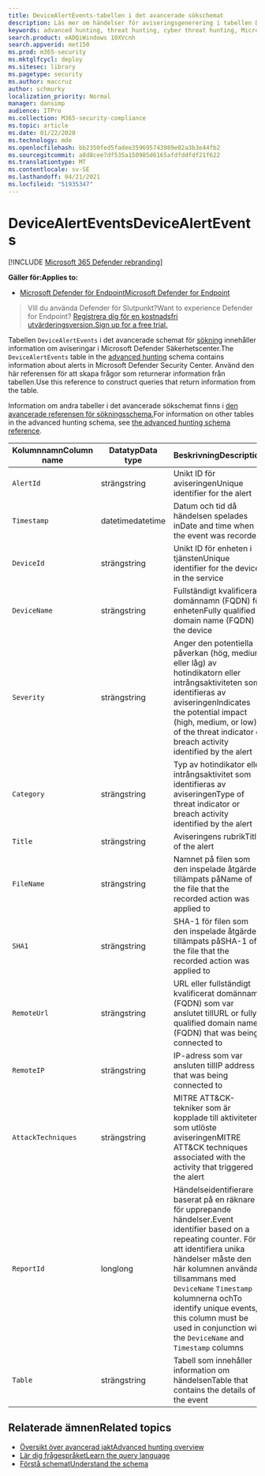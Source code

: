 ```yaml
---
title: DeviceAlertEvents-tabellen i det avancerade sökschemat
description: Läs mer om händelser för aviseringsgenerering i tabellen DeviceAlertEvents i det avancerade sökschemat
keywords: advanced hunting, threat hunting, cyber threat hunting, Microsoft Defender for Endpoint, search, query, telemetry, schema reference, kusto, table, column, data type, description, DeviceAlertEvents, alert, severity, category
search.product: eADQiWindows 10XVcnh
search.appverid: met150
ms.prod: m365-security
ms.mktglfcycl: deploy
ms.sitesec: library
ms.pagetype: security
ms.author: maccruz
author: schmurky
localization_priority: Normal
manager: dansimp
audience: ITPro
ms.collection: M365-security-compliance
ms.topic: article
ms.date: 01/22/2020
ms.technology: mde
ms.openlocfilehash: bb2350fed5fadee359695743989e02a3b3e44fb2
ms.sourcegitcommit: a8d8cee7df535a150985d6165afdfddfdf21f622
ms.translationtype: MT
ms.contentlocale: sv-SE
ms.lasthandoff: 04/21/2021
ms.locfileid: "51935347"
---
```

# <a name="devicealertevents"></a><span data-ttu-id="81ec5-104">DeviceAlertEvents</span><span class="sxs-lookup"><span data-stu-id="81ec5-104">DeviceAlertEvents</span></span>

[!INCLUDE [Microsoft 365 Defender rebranding](../../includes/microsoft-defender.md)]

<span data-ttu-id="81ec5-105">**Gäller för:**</span><span class="sxs-lookup"><span data-stu-id="81ec5-105">**Applies to:**</span></span>
- [<span data-ttu-id="81ec5-106">Microsoft Defender för Endpoint</span><span class="sxs-lookup"><span data-stu-id="81ec5-106">Microsoft Defender for Endpoint</span></span>](https://go.microsoft.com/fwlink/p/?linkid=2154037)



><span data-ttu-id="81ec5-107">Vill du använda Defender för Slutpunkt?</span><span class="sxs-lookup"><span data-stu-id="81ec5-107">Want to experience Defender for Endpoint?</span></span> [<span data-ttu-id="81ec5-108">Registrera dig för en kostnadsfri utvärderingsversion.</span><span class="sxs-lookup"><span data-stu-id="81ec5-108">Sign up for a free trial.</span></span>](https://www.microsoft.com/microsoft-365/windows/microsoft-defender-atp?ocid=docs-wdatp-advancedhuntingref-abovefoldlink)

<span data-ttu-id="81ec5-109">Tabellen `DeviceAlertEvents` i det avancerade schemat för [sökning](advanced-hunting-overview.md) innehåller information om aviseringar i Microsoft Defender Säkerhetscenter.</span><span class="sxs-lookup"><span data-stu-id="81ec5-109">The `DeviceAlertEvents` table in the [advanced hunting](advanced-hunting-overview.md) schema contains information about alerts in Microsoft Defender Security Center.</span></span> <span data-ttu-id="81ec5-110">Använd den här referensen för att skapa frågor som returnerar information från tabellen.</span><span class="sxs-lookup"><span data-stu-id="81ec5-110">Use this reference to construct queries that return information from the table.</span></span>

<span data-ttu-id="81ec5-111">Information om andra tabeller i det avancerade sökschemat finns i [den avancerade referensen för sökningsschema.](advanced-hunting-schema-reference.md)</span><span class="sxs-lookup"><span data-stu-id="81ec5-111">For information on other tables in the advanced hunting schema, see [the advanced hunting schema reference](advanced-hunting-schema-reference.md).</span></span>

| <span data-ttu-id="81ec5-112">Kolumnnamn</span><span class="sxs-lookup"><span data-stu-id="81ec5-112">Column name</span></span> | <span data-ttu-id="81ec5-113">Datatyp</span><span class="sxs-lookup"><span data-stu-id="81ec5-113">Data type</span></span> | <span data-ttu-id="81ec5-114">Beskrivning</span><span class="sxs-lookup"><span data-stu-id="81ec5-114">Description</span></span> |
|-------------|-----------|-------------|
| `AlertId` | <span data-ttu-id="81ec5-115">sträng</span><span class="sxs-lookup"><span data-stu-id="81ec5-115">string</span></span> | <span data-ttu-id="81ec5-116">Unikt ID för aviseringen</span><span class="sxs-lookup"><span data-stu-id="81ec5-116">Unique identifier for the alert</span></span> |
| `Timestamp` | <span data-ttu-id="81ec5-117">datetime</span><span class="sxs-lookup"><span data-stu-id="81ec5-117">datetime</span></span> | <span data-ttu-id="81ec5-118">Datum och tid då händelsen spelades in</span><span class="sxs-lookup"><span data-stu-id="81ec5-118">Date and time when the event was recorded</span></span> |
| `DeviceId` | <span data-ttu-id="81ec5-119">sträng</span><span class="sxs-lookup"><span data-stu-id="81ec5-119">string</span></span> | <span data-ttu-id="81ec5-120">Unikt ID för enheten i tjänsten</span><span class="sxs-lookup"><span data-stu-id="81ec5-120">Unique identifier for the device in the service</span></span> |
| `DeviceName` | <span data-ttu-id="81ec5-121">sträng</span><span class="sxs-lookup"><span data-stu-id="81ec5-121">string</span></span> | <span data-ttu-id="81ec5-122">Fullständigt kvalificerat domännamn (FQDN) för enheten</span><span class="sxs-lookup"><span data-stu-id="81ec5-122">Fully qualified domain name (FQDN) of the device</span></span> |
| `Severity` | <span data-ttu-id="81ec5-123">sträng</span><span class="sxs-lookup"><span data-stu-id="81ec5-123">string</span></span> | <span data-ttu-id="81ec5-124">Anger den potentiella påverkan (hög, medium eller låg) av hotindikatorn eller intrångsaktiviteten som identifieras av aviseringen</span><span class="sxs-lookup"><span data-stu-id="81ec5-124">Indicates the potential impact (high, medium, or low) of the threat indicator or breach activity identified by the alert</span></span> |
| `Category` | <span data-ttu-id="81ec5-125">sträng</span><span class="sxs-lookup"><span data-stu-id="81ec5-125">string</span></span> | <span data-ttu-id="81ec5-126">Typ av hotindikator eller intrångsaktivitet som identifieras av aviseringen</span><span class="sxs-lookup"><span data-stu-id="81ec5-126">Type of threat indicator or breach activity identified by the alert</span></span> |
| `Title` | <span data-ttu-id="81ec5-127">sträng</span><span class="sxs-lookup"><span data-stu-id="81ec5-127">string</span></span> | <span data-ttu-id="81ec5-128">Aviseringens rubrik</span><span class="sxs-lookup"><span data-stu-id="81ec5-128">Title of the alert</span></span> |
| `FileName` | <span data-ttu-id="81ec5-129">sträng</span><span class="sxs-lookup"><span data-stu-id="81ec5-129">string</span></span> | <span data-ttu-id="81ec5-130">Namnet på filen som den inspelade åtgärden tillämpats på</span><span class="sxs-lookup"><span data-stu-id="81ec5-130">Name of the file that the recorded action was applied to</span></span> |
| `SHA1` | <span data-ttu-id="81ec5-131">sträng</span><span class="sxs-lookup"><span data-stu-id="81ec5-131">string</span></span> | <span data-ttu-id="81ec5-132">SHA-1 för filen som den inspelade åtgärden tillämpats på</span><span class="sxs-lookup"><span data-stu-id="81ec5-132">SHA-1 of the file that the recorded action was applied to</span></span> |
| `RemoteUrl` | <span data-ttu-id="81ec5-133">sträng</span><span class="sxs-lookup"><span data-stu-id="81ec5-133">string</span></span> | <span data-ttu-id="81ec5-134">URL eller fullständigt kvalificerat domännamn (FQDN) som var anslutet till</span><span class="sxs-lookup"><span data-stu-id="81ec5-134">URL or fully qualified domain name (FQDN) that was being connected to</span></span> |
| `RemoteIP` | <span data-ttu-id="81ec5-135">sträng</span><span class="sxs-lookup"><span data-stu-id="81ec5-135">string</span></span> | <span data-ttu-id="81ec5-136">IP-adress som var ansluten till</span><span class="sxs-lookup"><span data-stu-id="81ec5-136">IP address that was being connected to</span></span> |
| `AttackTechniques` | <span data-ttu-id="81ec5-137">sträng</span><span class="sxs-lookup"><span data-stu-id="81ec5-137">string</span></span> | <span data-ttu-id="81ec5-138">MITRE ATT&CK-tekniker som är kopplade till aktiviteten som utlöste aviseringen</span><span class="sxs-lookup"><span data-stu-id="81ec5-138">MITRE ATT&CK techniques associated with the activity that triggered the alert</span></span> |
| `ReportId` | <span data-ttu-id="81ec5-139">long</span><span class="sxs-lookup"><span data-stu-id="81ec5-139">long</span></span> | <span data-ttu-id="81ec5-140">Händelseidentifierare baserat på en räknare för upprepande händelser.</span><span class="sxs-lookup"><span data-stu-id="81ec5-140">Event identifier based on a repeating counter.</span></span> <span data-ttu-id="81ec5-141">För att identifiera unika händelser måste den här kolumnen användas tillsammans med `DeviceName` `Timestamp` kolumnerna och</span><span class="sxs-lookup"><span data-stu-id="81ec5-141">To identify unique events, this column must be used in conjunction with the `DeviceName` and `Timestamp` columns</span></span> |
| `Table` | <span data-ttu-id="81ec5-142">sträng</span><span class="sxs-lookup"><span data-stu-id="81ec5-142">string</span></span> | <span data-ttu-id="81ec5-143">Tabell som innehåller information om händelsen</span><span class="sxs-lookup"><span data-stu-id="81ec5-143">Table that contains the details of the event</span></span> |

## <a name="related-topics"></a><span data-ttu-id="81ec5-144">Relaterade ämnen</span><span class="sxs-lookup"><span data-stu-id="81ec5-144">Related topics</span></span>
- [<span data-ttu-id="81ec5-145">Översikt över avancerad jakt</span><span class="sxs-lookup"><span data-stu-id="81ec5-145">Advanced hunting overview</span></span>](advanced-hunting-overview.md)
- [<span data-ttu-id="81ec5-146">Lär dig frågespråket</span><span class="sxs-lookup"><span data-stu-id="81ec5-146">Learn the query language</span></span>](advanced-hunting-query-language.md)
- [<span data-ttu-id="81ec5-147">Förstå schemat</span><span class="sxs-lookup"><span data-stu-id="81ec5-147">Understand the schema</span></span>](advanced-hunting-schema-reference.md)
